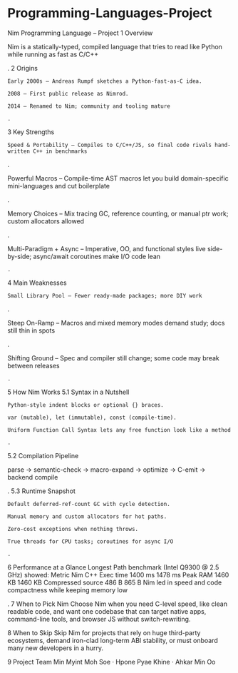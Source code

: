# Programming-Languages-Project
Nim Programming Language – Project 
1 Overview

Nim is a statically-typed, compiled language that tries to read like Python while running as fast as C/C++

.
2 Origins

    Early 2000s – Andreas Rumpf sketches a Python-fast-as-C idea.

    2008 – First public release as Nimrod.

    2014 – Renamed to Nim; community and tooling mature 

    .

3 Key Strengths

    Speed & Portability – Compiles to C/C++/JS, so final code rivals hand-written C++ in benchmarks 

.

Powerful Macros – Compile-time AST macros let you build domain-specific mini-languages and cut boilerplate

.

Memory Choices – Mix tracing GC, reference counting, or manual ptr work; custom allocators allowed

.

Multi-Paradigm + Async – Imperative, OO, and functional styles live side-by-side; async/await coroutines make I/O code lean

    .

4 Main Weaknesses

    Small Library Pool – Fewer ready-made packages; more DIY work 

.

Steep On-Ramp – Macros and mixed memory modes demand study; docs still thin in spots

.

Shifting Ground – Spec and compiler still change; some code may break between releases

    .

5 How Nim Works
5.1 Syntax in a Nutshell

    Python-style indent blocks or optional {} braces.

    var (mutable), let (immutable), const (compile-time).

    Uniform Function Call Syntax lets any free function look like a method 

    .

5.2 Compilation Pipeline

parse → semantic-check → macro-expand → optimize → C-emit → backend compile

.
5.3 Runtime Snapshot

    Default deferred-ref-count GC with cycle detection.

    Manual memory and custom allocators for hot paths.

    Zero-cost exceptions when nothing throws.

    True threads for CPU tasks; coroutines for async I/O 

    .

6 Performance at a Glance
Longest Path benchmark (Intel Q9300 @ 2.5 GHz) showed:
Metric	Nim	C++
Exec time	1400 ms	1478 ms
Peak RAM	1460 KB	1460 KB
Compressed source	486 B	865 B
Nim led in speed and code compactness while keeping memory low

.
7 When to Pick Nim
Choose Nim when you need C-level speed, like clean readable code, and want one codebase that can target native apps, command-line tools, and browser JS without switch-rewriting.

8 When to Skip
Skip Nim for projects that rely on huge third-party ecosystems, demand iron-clad long-term ABI stability, or must onboard many new developers in a hurry.

9 Project Team
Min Myint Moh Soe · Hpone Pyae Khine · Ahkar Min Oo 

